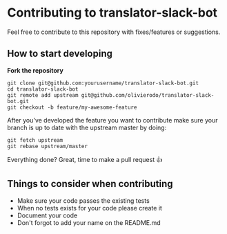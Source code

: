 # Contributing to translator-slack-bot

Feel free to contribute to this repository with fixes/features or suggestions.

## How to start developing

**Fork the repository**
```
git clone git@github.com:yourusername/translator-slack-bot.git
cd translator-slack-bot
git remote add upstream git@github.com/olivierodo/translator-slack-bot.git
git checkout -b feature/my-awesome-feature
```

After you've developed the feature you want to contribute make sure your branch is up to date with the upstream master by doing:

```
git fetch upstream
git rebase upstream/master
```

Everything done? Great, time to make a pull request :+1:

## Things to consider when contributing

* Make sure your code passes the existing tests
* When no tests exists for your code please create it
* Document your code
* Don't forgot to add your name on the README.md
